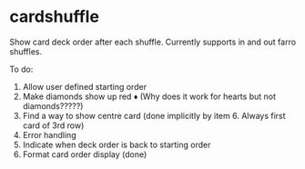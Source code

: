 # cardshuffle
Show card deck order after each shuffle. Currently supports in and out farro shuffles.

To do:
1. Allow user defined starting order
2. Make diamonds show up red ♦️ (Why does it work for hearts but not diamonds?????)
3. Find a way to show centre card (done implicitly by item 6. Always first card of 3rd row)
4. Error handling
5. Indicate when deck order is back to starting order
6. Format card order display (done)
